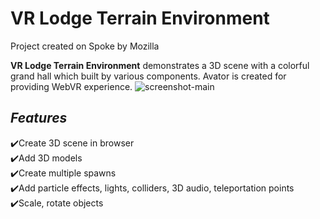 # VR Lodge Terrain Environment
Project created on Spoke by Mozilla

**VR Lodge Terrain Environment** demonstrates a 3D scene with a colorful grand hall which built by various components. Avator is created for providing WebVR experience. 
<picture>
  <img src="https://github.com/jalexanderrein/FlatEarthSwampValley/blob/main/vr-lodge-terrain-environment.PNG" alt="screenshot-main" style="width:auto;">
</picture>


## **_Features_** 
✔️Create 3D scene in browser <br>
✔️Add 3D models <br>
✔️Create multiple spawns <br>
✔️Add particle effects, lights, colliders, 3D audio, teleportation points <br>
✔️Scale, rotate objects <br>

